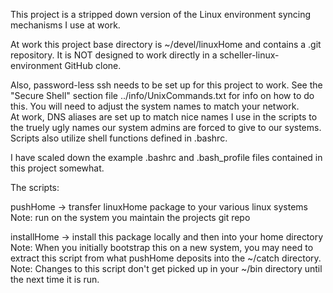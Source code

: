 This project is a stripped down version of the Linux
environment syncing mechanisms I use at work.

At work this project base directory is ~/devel/linuxHome and
contains a .git repository.  It is NOT designed to work
directly in a scheller-linux-environment GitHub clone.

Also, password-less ssh needs to be set up for this project
to work.  See the "Secure Shell" section file 
../info/UnixCommands.txt for info on how to do this.  You will
need to adjust the system names to match your network.  
At work, DNS aliases are set up to match nice names I use in
the scripts to the truely ugly names our system admins are
forced to give to our systems.  Scripts also utilize shell
functions defined in .bashrc.

I have scaled down the example .bashrc and .bash_profile files
contained in this project somewhat.

The scripts:

  pushHome    -> transfer linuxHome package to your various linux systems
    Note: run on the system you maintain the projects git repo

  installHome -> install this package locally and then into your home directory
    Note: When you initially bootstrap this on a new system,
          you may need to extract this script from what
          pushHome deposits into the ~/catch directory.
    Note: Changes to this script don't get picked up in
          your ~/bin directory until the next time it is run.
